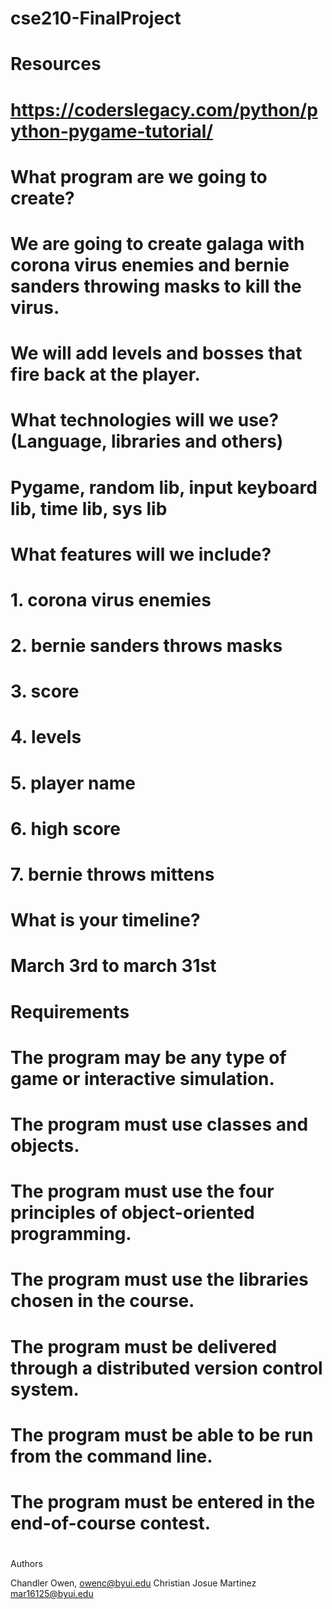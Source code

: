 # cse210-FinalProject
#
# Resources
# https://coderslegacy.com/python/python-pygame-tutorial/
#
# What program are we going to create?
# We are going to create galaga with corona virus enemies and bernie sanders throwing masks to kill the virus.
# We will add levels and bosses that fire back at the player.
#
# What technologies will we use? (Language, libraries and others)
#
# Pygame, random lib, input keyboard lib, time lib, sys lib
#
# What features will we include? 
# 1. corona virus enemies
# 2. bernie sanders throws masks
# 3. score
# 4. levels
# 5. player name
# 6. high score
# 7. bernie throws mittens
#
# What is your timeline?
# March 3rd to march 31st
#
# Requirements
# The program may be any type of game or interactive simulation.
# The program must use classes and objects.
# The program must use the four principles of object-oriented programming.
# The program must use the libraries chosen in the course.
# The program must be delivered through a distributed version control system.
# The program must be able to be run from the command line.
# The program must be entered in the end-of-course contest.
#

Authors

Chandler Owen, owenc@byui.edu 
Christian Josue Martinez mar16125@byui.edu
